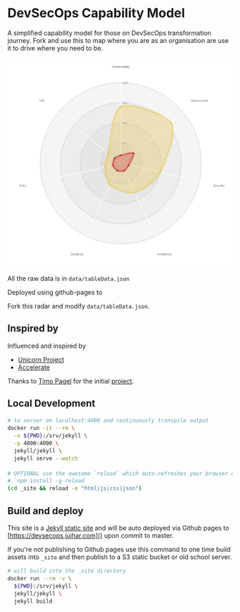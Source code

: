 # DevSecOps Capability Model

A simplified capability model for those on DevSecOps transformation journey.
Fork and use this to map where you are as an organisation are use it to drive where you need to be.

![screnshot](img/screenshot.png)

All the raw data is in `data/tableData.json`

Deployed using github-pages to [](https://devsecops.jujhar.com)

Fork this radar and modify `data/tableData.json`.

## Inspired by

Influenced and inspired by
- [Unicorn Project](https://www.amazon.co.uk/dp/1942788762)
- [Accelerate](https://www.amazon.co.uk/dp/1942788339)

Thanks to [Timo Pagel](https://github.com/wurstbrot) for the initial [project](https://github.com/wurstbrot/DevSecOps-MaturityModel).

## Local Development

```bash
# to server on localhost:4000 and continuously transpile output
docker run -it --rm \
  -v ${PWD}:/srv/jekyll \
  -p 4000:4000 \
  jekyll/jekyll \
  jekyll serve --watch

# OPTIONAL use the awesome `reload` which auto-refreshes your browser on change using websockets
# `npm install -g reload`
(cd _site && reload -e "html|js|css|json")
```

## Build and deploy

This site is a [Jekyll static site](https://jekyllrb.com/) and will be auto deployed via Github pages to [https://devsecops.jujhar.com]() upon commit to master.

If you're not publishing to Github pages use this command to one time build assets into `_site` and then publish to a S3 static bucket or old school server.

```bash
# will build into the _site directory
docker run --rm -v \
  ${PWD}:/srv/jekyll \
  jekyll/jekyll \
  jekyll build
```
